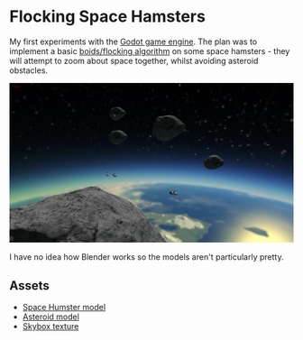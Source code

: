 # Flocking Space Hamsters

My first experiments with the [Godot game engine](https://godotengine.org/). The plan was to implement a basic [boids/flocking algorithm](https://en.wikipedia.org/wiki/Boids) on some space hamsters - they will attempt to zoom about space together, whilst avoiding asteroid obstacles.

![Flocking Space Hamsters screenshot](/screenshot.png?raw=true "Flocking Space Hamsters screenshot")

I have no idea how Blender works so the models aren't particularly pretty.

## Assets

- [Space Humster model](https://www.cgtrader.com/free-3d-models/space/other/cartoon-space-humster-astronaut-toy)
- [Asteroid model](https://www.cgtrader.com/free-3d-models/space/other/rock-meteor)
- [Skybox texture](http://www.custommapmakers.org/skyboxes.php)